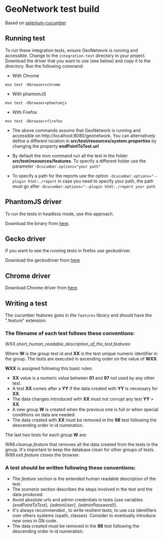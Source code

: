 # GeoNetwork test build


Based on [selenium-cucumber](https://github.com/selenium-cucumber/selenium-cucumber-java)


## Running test

To run these integration tests,  ensure GeoNetwork is running and accessible. Change to the `integration-test` directory in your project. Download the driver that you want to use (see below) and copy it to the directory. Run the following command:

* With Chrome 

`mvn test -Dbrowser=chrome`

* With phantomJS 

`mvn test -Dbrowser=phantomjs`

* With Firefox

`mvn test -Dbrowser=firefox`


* The above commands assume that GeoNetwork is running and accessible on http://localhost:8080/geonetwork. You can alternatively define a different location in **src/test/resources/system.properties** by changing the property **endPointToTest.url**

* By default the mvn command run all the test in the folder **src/test/resources/features**. To specify a different folder use the parameter `-Dcucumber.options="your path"`

* To specify a path for the reports use the option `-Dcucumber.options="--plugin html:./report` in case you need to specify your path, the path must go after `-Dcucumber.options="--plugin html:./report your path`


## PhantomJS driver

To run the tests in headless mode, use this approach. 

Download the binary from [here](http://phantomjs.org).

## Gecko driver

If you want to see the running tests in firefox use geckodriver.

Download the geckodriver from [here](https://github.com/mozilla/geckodriver/releases)

## Chrome driver

Download Chrome driver from [here](http://chromedriver.chromium.org/downloads).

## Writing a test

The cucumber features goes in the `features` library and should have the ".feature" extension.

### The filename of each test follows these conventions:

*WXX.short_human_readable_description_of_the_test.features*

Where **W** is the group test id and **XX** is the test unique numeric identifier in the group. The tests are executed in ascending order on the value of **WXX**. 

**WXX** is assigned following this basic rules:

* **XX** value is a numeric value between **01** and **97** not used by any other test.
* A test **XX** comes after a **YY** if the data created with **YY** is necessary for **XX**. 
* The data changes introduced with **XX** must not corrupt any test **YY** > **XX**.
* A new group **W** is created when the previous one is full or when special conditions on data are needed.
* The data created with **XX** must be removed in the **98** test following the descending order in id numeration.

The last two tests for each group **W** are:

*W98.cleanup.feature* that removes all the data created from the tests in the group. It's important to keep the database clean for other groups of tests.
*W99.exit.feature* closes the browser.

### A test should be written following these conventions:

* The *feature* section is the extended human readable description of the test.
* The *scenario* section describes the steps involved in the test and the data produced.
* Avoid absolute urls and admin credentials in tests (use variables *{endPointToTest}, {adminUser}, {adminPassword}*). 
* It's always recommended , to write resilient tests, to use css identifiers over others systems (xpath, classes). Consider to eventually introduce new ones in GN code.
* The data created must be removed in the **98** test following the descending order in id numeration.


